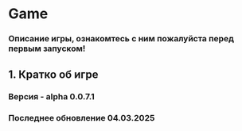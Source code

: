 # Game
### Описание игры, ознакомтесь с ним пожалуйста перед первым запуском!
## 1. Кратко об игре

### **Версия** - alpha 0.0.7.1
### **Последнее обновление**  04.03.2025

